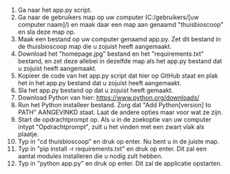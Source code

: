 1. Ga naar het app.py script.
2. Ga naar de gebruikers map op uw computer (C:/gebruikers/[uw computer naam]/) en maak daar een map aan genaamd "thuisbioscoop" en sla deze map op.
3. Maak een bestand op uw computer genaamd app.py. Zet dit bestand in de thuisbioscoop map die u zojuist heeft aangemaakt.
4. Download het "homepage.jpg" bestand en het "requirements.txt" bestand, en zet deze allebei in dezelfde map als het app.py bestand dat u zojuist heeft aangemaakt.
5. Kopieer de code van het app.py script dat hier op GitHub staat en plak het in het app.py bestand dat u zojuist heeft aangemaakt.
6. Sla het app.py bestand op dat u zojuist heeft gemaakt.
7. Download Python van hier: https://www.python.org/downloads/
8. Run het Python installeer bestand. Zorg dat "Add Python[version] to PATH" AANGEVINKD staat. Laat de andere opties maar voor wat ze zijn.
9. Start de opdrachtprompt op. Als u in de zoekoptie van uw computer intypt "Opdrachtprompt", zult u het vinden met een zwart vlak als plaatje.
10. Typ in "cd thuisbioscoop" en druk op enter. Nu bent u in de juiste map.
11. Typ in "pip install -r requirements.txt" en druk op enter. Dit zal een aantal modules installeren die u nodig zult hebben.
12. Typ in "python app.py" en druk op enter. Dit zal de applicatie opstarten.
